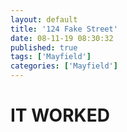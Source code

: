 ```yaml
---
layout: default
title: '124 Fake Street'
date: 08-11-19 08:30:32
published: true
tags: ['Mayfield']
categories: ['Mayfield']
---
```


<h1>IT WORKED</h1>
